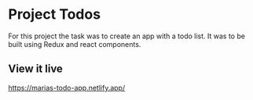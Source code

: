 # Project Todos

For this project the task was to create an app with a todo list. It was to be built using Redux and react components.

## View it live

https://marias-todo-app.netlify.app/

